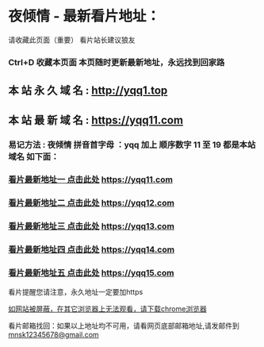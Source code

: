# 夜倾情 - 最新看片地址：

请收藏此页面（重要）
看片站长建议狼友
### Ctrl+D 收藏本页面 本页随时更新最新地址，永远找到回家路

## 本 站 永 久 域 名 : http://yqq1.top

## 本 站 最 新 域 名 : https://yqq11.com

### 易记方法 : 夜倾情 拼音首字母 ：yqq 加上 顺序数字 11  至  19 都是本站域名 如下面：

### [看片最新地址一 点击此处](https://yqq11.com/)   https://yqq11.com

### [看片最新地址二 点击此处](https://yqq12.com/)   https://yqq12.com

### [看片最新地址三 点击此处](https://yqq13.com/)   https://yqq13.com

### [看片最新地址四 点击此处](https://yqq14.com/)   https://yqq14.com

### [看片最新地址五 点击此处](https://yqq15.com/)   https://yqq15.com

看片提醒您请注意，永久地址一定要加https

[如网站被屏蔽，在其它浏览器上无法观看，请下载chrome浏览器](http://mnsp1.com/chrome.apk) 

看片邮箱找回：如果以上地址均不可用，请看网页底部邮箱地址,请发邮件到 mnsk12345678@gmail.com


